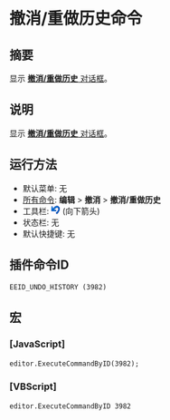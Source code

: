# 撤消/重做历史命令

## 摘要

显示 [**撤消/重做历史** 对话框](../../dlg/undo_history/index)。

## 说明

显示 [**撤消/重做历史** 对话框](../../dlg/undo_history/index)。

## 运行方法

- 默认菜单: 无
- [所有命令](../tools/all_commands): **编辑** \> **撤消** \> **撤消/重做历史**
- 工具栏: ![](../../images/editundo.png) (向下箭头)
- 状态栏: 无
- 默认快捷键: 无

## 插件命令ID

```
EEID_UNDO_HISTORY (3982)
```

## 宏

### \[JavaScript\]

```
editor.ExecuteCommandByID(3982);
```

### \[VBScript\]

```
editor.ExecuteCommandByID 3982
```
